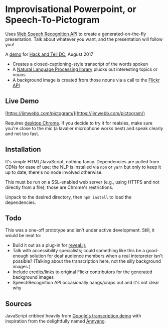 # Improvisational Powerpoint, or Speech-To-Pictogram

Uses [Web Speech Recognition API](https://developer.mozilla.org/en-US/docs/Web/API/SpeechRecognition) to create a generated-on-the-fly presentation. Talk about whatever you want, and the presentation will follow you!

A [demo](https://jimwebb.com/pictogram/) for [Hack and Tell DC](http://dc.hackandtell.org/), August 2017

- Creates a closed-captioning-style transcript of the words spoken
- A [Natural Language Processing library](http://compromise.cool/) plucks out interesting topics or nouns
- A background image is created from those nouns via a call to the [Flickr API](https://www.flickr.com/services/api/)

## Live Demo
[https://jimwebb.com/pictogram/](https://jimwebb.com/pictogram/) 

Requires [desktop Chrome]((http://caniuse.com/#feat=speech-recognition)). If you decide to try it for realsies, make sure you're close to the mic (a lavalier microphone works best) and speak clearly and not too fast.

## Installation
It's simple HTML/JavaScript, nothing fancy. Dependencies are pulled from CDNs for ease of use; the NLP is installed via `npm` or `yarn` but only to keep it up to date, there's no node involved otherwise.

This must be run on a SSL-enabled web server (e.g., using HTTPS and not directly from a file); those are Chrome's restrictions.

Unpack to the desired directory, then `npm install` to load the dependencies.

## Todo
This was a one-off prototype and isn't under active development. Still, it would be neat to:
- Build it out as a plug-in for [reveal.js](http://lab.hakim.se/reveal-js/#/)
- Talk with accessibility specialists; could something like this be a good-enough solution for deaf audience members when a real interpreter isn't possible? (Talking about the transcription here, not the silly background images.)
- Include credits/links to original Flickr contributors for the generated background images
- SpeechRecognition API occasionally hangs/craps out and it's not clear why

## Sources
JavaScript cribbed heavily from [Google's transcription demo](https://www.google.com/intl/en/chrome/demos/speech.html) with inspiration from the delightfully named [Annyang](https://github.com/TalAter/annyang).